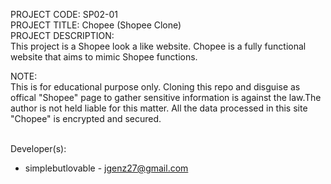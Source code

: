 PROJECT CODE: SP02-01 <br/>
PROJECT TITLE: Chopee (Shopee Clone)<br/>
PROJECT DESCRIPTION: <br/>
This project is a Shopee look a like website. Chopee is a fully functional website that aims
to mimic Shopee functions. <br/>

NOTE: <br/>
This is for educational purpose only. Cloning this repo and disguise as offical "Shopee" page
to gather sensitive information is against the law.The author is not held liable for this matter.
All the data processed in this site "Chopee" is encrypted and secured. <br/><br/>



Developer(s): <br/>
* simplebutlovable - jgenz27@gmail.com <br/>

